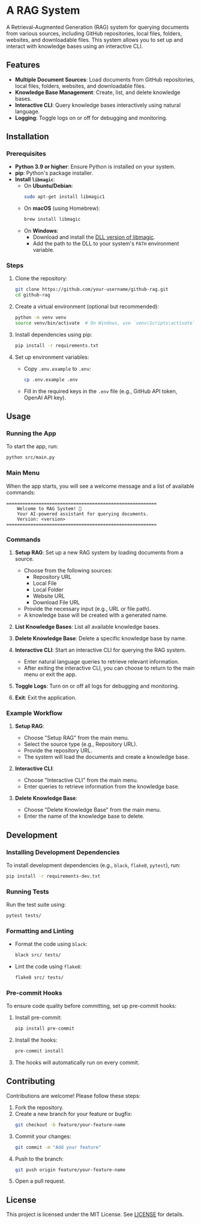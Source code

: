 # A RAG System

A Retrieval-Augmented Generation (RAG) system for querying documents from various sources, including GitHub repositories, local files, folders, websites, and downloadable files. This system allows you to set up and interact with knowledge bases using an interactive CLI.

## Features
- **Multiple Document Sources**: Load documents from GitHub repositories, local files, folders, websites, and downloadable files.
- **Knowledge Base Management**: Create, list, and delete knowledge bases.
- **Interactive CLI**: Query knowledge bases interactively using natural language.
- **Logging**: Toggle logs on or off for debugging and monitoring.

## Installation

### Prerequisites
- **Python 3.9 or higher**: Ensure Python is installed on your system.
- **pip**: Python's package installer.
- **Install `libmagic`**:
   - On **Ubuntu/Debian**:
     ```bash
     sudo apt-get install libmagic1
     ```
   - On **macOS** (using Homebrew):
     ```bash
     brew install libmagic
     ```
   - On **Windows**:
     - Download and install the [DLL version of libmagic](https://github.com/pidydx/libmagicwin64).
     - Add the path to the DLL to your system's `PATH` environment variable.

### Steps
1. Clone the repository:
   ```bash
   git clone https://github.com/your-username/github-rag.git
   cd github-rag
   ```

2. Create a virtual environment (optional but recommended):
   ```bash
   python -m venv venv
   source venv/bin/activate  # On Windows, use `venv\Scripts\activate`
   ```

3. Install dependencies using pip:
   ```bash
   pip install -r requirements.txt
   ```

4. Set up environment variables:
   - Copy `.env.example` to `.env`:
     ```bash
     cp .env.example .env
     ```
   - Fill in the required keys in the `.env` file (e.g., GitHub API token, OpenAI API key).

## Usage

### Running the App
To start the app, run:
```bash
python src/main.py
```

### Main Menu
When the app starts, you will see a welcome message and a list of available commands:
```
========================================================
    Welcome to RAG System! 🚀
    Your AI-powered assistant for querying documents.
    Version: <version>
========================================================
```

### Commands
1. **Setup RAG**: Set up a new RAG system by loading documents from a source.
   - Choose from the following sources:
     - Repository URL
     - Local File
     - Local Folder
     - Website URL
     - Download File URL
   - Provide the necessary input (e.g., URL or file path).
   - A knowledge base will be created with a generated name.

2. **List Knowledge Bases**: List all available knowledge bases.

3. **Delete Knowledge Base**: Delete a specific knowledge base by name.

4. **Interactive CLI**: Start an interactive CLI for querying the RAG system.
   - Enter natural language queries to retrieve relevant information.
   - After exiting the interactive CLI, you can choose to return to the main menu or exit the app.

5. **Toggle Logs**: Turn on or off all logs for debugging and monitoring.

6. **Exit**: Exit the application.

### Example Workflow
1. **Setup RAG**:
   - Choose "Setup RAG" from the main menu.
   - Select the source type (e.g., Repository URL).
   - Provide the repository URL.
   - The system will load the documents and create a knowledge base.

2. **Interactive CLI**:
   - Choose "Interactive CLI" from the main menu.
   - Enter queries to retrieve information from the knowledge base.

3. **Delete Knowledge Base**:
   - Choose "Delete Knowledge Base" from the main menu.
   - Enter the name of the knowledge base to delete.

## Development

### Installing Development Dependencies
To install development dependencies (e.g., `black`, `flake8`, `pytest`), run:
```bash
pip install -r requirements-dev.txt
```

### Running Tests
Run the test suite using:
```bash
pytest tests/
```

### Formatting and Linting
- Format the code using `black`:
  ```bash
  black src/ tests/
  ```

- Lint the code using `flake8`:
  ```bash
  flake8 src/ tests/
  ```

### Pre-commit Hooks
To ensure code quality before committing, set up pre-commit hooks:
1. Install pre-commit:
   ```bash
   pip install pre-commit
   ```
2. Install the hooks:
   ```bash
   pre-commit install
   ```
3. The hooks will automatically run on every commit.

## Contributing
Contributions are welcome! Please follow these steps:
1. Fork the repository.
2. Create a new branch for your feature or bugfix:
   ```bash
   git checkout -b feature/your-feature-name
   ```
3. Commit your changes:
   ```bash
   git commit -m "Add your feature"
   ```
4. Push to the branch:
   ```bash
   git push origin feature/your-feature-name
   ```
5. Open a pull request.

## License
This project is licensed under the MIT License. See [LICENSE](LICENSE) for details.